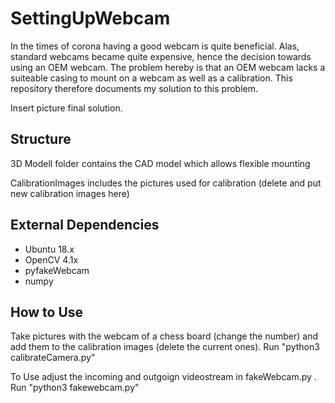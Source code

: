 # SettingUpWebcam
In the times of corona having a good webcam is quite beneficial. Alas, standard webcams became quite expensive, hence the decision towards using an OEM webcam.
The problem hereby is that an OEM webcam lacks a suiteable casing to mount on a webcam as well as a calibration. This repository therefore documents my solution to this problem.

Insert picture final solution.

## Structure

3D Modell folder contains the CAD model which allows flexible mounting 

CalibrationImages includes the pictures used for calibration (delete and put new calibration images here)



## External Dependencies

* Ubuntu 18.x
* OpenCV 4.1x 
* pyfakeWebcam
* numpy


## How to Use

Take pictures with the webcam of a chess board (change the number) and add them to the calibration images (delete the current ones). Run "python3 calibrateCamera.py"

To Use adjust the incoming and outgoign videostream in fakeWebcam.py . Run "python3 fakewebcam.py"

